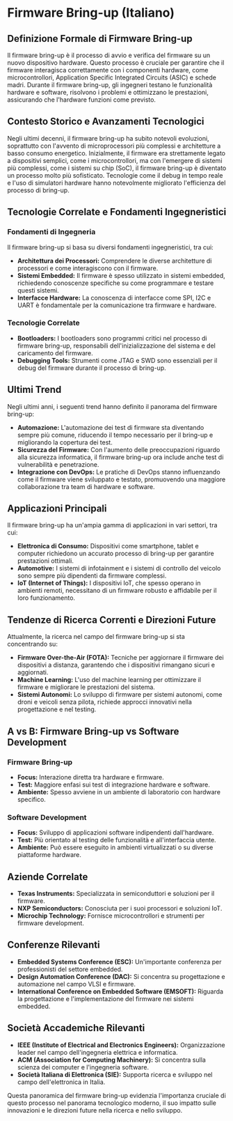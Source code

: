 # Firmware Bring-up (Italiano)

## Definizione Formale di Firmware Bring-up

Il firmware bring-up è il processo di avvio e verifica del firmware su un nuovo dispositivo hardware. Questo processo è cruciale per garantire che il firmware interagisca correttamente con i componenti hardware, come microcontrollori, Application Specific Integrated Circuits (ASIC) e schede madri. Durante il firmware bring-up, gli ingegneri testano le funzionalità hardware e software, risolvono i problemi e ottimizzano le prestazioni, assicurando che l'hardware funzioni come previsto.

## Contesto Storico e Avanzamenti Tecnologici

Negli ultimi decenni, il firmware bring-up ha subito notevoli evoluzioni, soprattutto con l'avvento di microprocessori più complessi e architetture a basso consumo energetico. Inizialmente, il firmware era strettamente legato a dispositivi semplici, come i microcontrollori, ma con l'emergere di sistemi più complessi, come i sistemi su chip (SoC), il firmware bring-up è diventato un processo molto più sofisticato. Tecnologie come il debug in tempo reale e l'uso di simulatori hardware hanno notevolmente migliorato l'efficienza del processo di bring-up.

## Tecnologie Correlate e Fondamenti Ingegneristici

### Fondamenti di Ingegneria

Il firmware bring-up si basa su diversi fondamenti ingegneristici, tra cui:

- **Architettura dei Processori:** Comprendere le diverse architetture di processori e come interagiscono con il firmware.
- **Sistemi Embedded:** Il firmware è spesso utilizzato in sistemi embedded, richiedendo conoscenze specifiche su come programmare e testare questi sistemi.
- **Interfacce Hardware:** La conoscenza di interfacce come SPI, I2C e UART è fondamentale per la comunicazione tra firmware e hardware.

### Tecnologie Correlate

- **Bootloaders:** I bootloaders sono programmi critici nel processo di firmware bring-up, responsabili dell'inizializzazione del sistema e del caricamento del firmware.
- **Debugging Tools:** Strumenti come JTAG e SWD sono essenziali per il debug del firmware durante il processo di bring-up.

## Ultimi Trend

Negli ultimi anni, i seguenti trend hanno definito il panorama del firmware bring-up:

- **Automazione:** L'automazione dei test di firmware sta diventando sempre più comune, riducendo il tempo necessario per il bring-up e migliorando la copertura dei test.
- **Sicurezza del Firmware:** Con l'aumento delle preoccupazioni riguardo alla sicurezza informatica, il firmware bring-up ora include anche test di vulnerabilità e penetrazione.
- **Integrazione con DevOps:** Le pratiche di DevOps stanno influenzando come il firmware viene sviluppato e testato, promuovendo una maggiore collaborazione tra team di hardware e software.

## Applicazioni Principali

Il firmware bring-up ha un'ampia gamma di applicazioni in vari settori, tra cui:

- **Elettronica di Consumo:** Dispositivi come smartphone, tablet e computer richiedono un accurato processo di bring-up per garantire prestazioni ottimali.
- **Automotive:** I sistemi di infotainment e i sistemi di controllo del veicolo sono sempre più dipendenti da firmware complessi.
- **IoT (Internet of Things):** I dispositivi IoT, che spesso operano in ambienti remoti, necessitano di un firmware robusto e affidabile per il loro funzionamento.

## Tendenze di Ricerca Correnti e Direzioni Future

Attualmente, la ricerca nel campo del firmware bring-up si sta concentrando su:

- **Firmware Over-the-Air (FOTA):** Tecniche per aggiornare il firmware dei dispositivi a distanza, garantendo che i dispositivi rimangano sicuri e aggiornati.
- **Machine Learning:** L'uso del machine learning per ottimizzare il firmware e migliorare le prestazioni del sistema.
- **Sistemi Autonomi:** Lo sviluppo di firmware per sistemi autonomi, come droni e veicoli senza pilota, richiede approcci innovativi nella progettazione e nel testing.

## A vs B: Firmware Bring-up vs Software Development

### Firmware Bring-up

- **Focus:** Interazione diretta tra hardware e firmware.
- **Test:** Maggiore enfasi sui test di integrazione hardware e software.
- **Ambiente:** Spesso avviene in un ambiente di laboratorio con hardware specifico.

### Software Development

- **Focus:** Sviluppo di applicazioni software indipendenti dall'hardware.
- **Test:** Più orientato al testing delle funzionalità e all'interfaccia utente.
- **Ambiente:** Può essere eseguito in ambienti virtualizzati o su diverse piattaforme hardware.

## Aziende Correlate

- **Texas Instruments:** Specializzata in semiconduttori e soluzioni per il firmware.
- **NXP Semiconductors:** Conosciuta per i suoi processori e soluzioni IoT.
- **Microchip Technology:** Fornisce microcontrollori e strumenti per firmware development.

## Conferenze Rilevanti

- **Embedded Systems Conference (ESC):** Un'importante conferenza per professionisti del settore embedded.
- **Design Automation Conference (DAC):** Si concentra su progettazione e automazione nel campo VLSI e firmware.
- **International Conference on Embedded Software (EMSOFT):** Riguarda la progettazione e l'implementazione del firmware nei sistemi embedded.

## Società Accademiche Rilevanti

- **IEEE (Institute of Electrical and Electronics Engineers):** Organizzazione leader nel campo dell'ingegneria elettrica e informatica.
- **ACM (Association for Computing Machinery):** Si concentra sulla scienza dei computer e l'ingegneria software.
- **Società Italiana di Elettronica (SIE):** Supporta ricerca e sviluppo nel campo dell'elettronica in Italia.

Questa panoramica del firmware bring-up evidenzia l'importanza cruciale di questo processo nel panorama tecnologico moderno, il suo impatto sulle innovazioni e le direzioni future nella ricerca e nello sviluppo.
